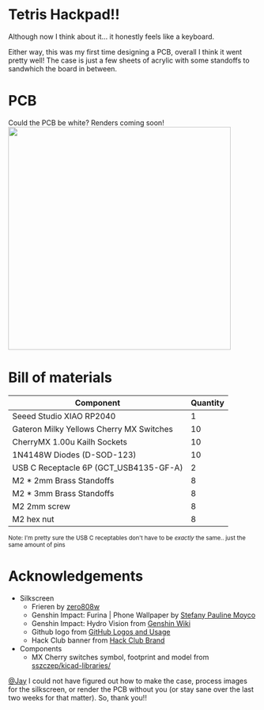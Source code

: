 # Tetris Hackpad!!
Although now I think about it... it honestly feels like a keyboard.  

Either way, this was my first time designing a PCB, overall I think it went pretty well! The case is just a few sheets of acrylic with some standoffs to sandwhich the board in between.

# PCB
Could the PCB be white? Renders coming soon!  
<img src="https://github.com/s1072489/hackpad/blob/main/hackpads/TetrisHackpad/pcb.png?raw=true" style="width:450px">


# Bill of materials
| Component                                 | Quantity |
|-------------------------------------------|----------|
| Seeed Studio XIAO RP2040                  | 1        |
| Gateron Milky Yellows Cherry MX Switches  | 10       |
| CherryMX 1.00u Kailh Sockets              | 10       |
| 1N4148W Diodes (D-SOD-123)                | 10       |
| USB C Receptacle 6P (GCT_USB4135-GF-A)    | 2        |
| M2 * 2mm Brass Standoffs                  | 8        |
| M2 * 3mm Brass Standoffs                  | 8        |
| M2 2mm screw                              | 8        |
| M2 hex nut                                | 8        |

<small>Note: I'm pretty sure the USB C receptables don't have to be *exactly* the same.. just the same amount of pins</small>

# Acknowledgements
- Silkscreen 
  - Frieren by [zero808w](https://www.instagram.com/zero808w/p/CyAXmzevf3J/)
  - Genshin Impact: Furina | Phone Wallpaper by [Stefany Pauline Moyco](https://dribbble.com/shots/24052617-Genshin-Impact-Furina-Phone-Wallpaper)
  - Genshin Impact: Hydro Vision from [Genshin Wiki](https://genshin-impact.fandom.com/wiki/Vision?file=Item_Furina_Vision.png)
  - Github logo from [GitHub Logos and Usage](https://github.com/logos)
  - Hack Club banner from [Hack Club Brand](https://hackclub.com/brand/)
- Components
  - MX Cherry switches symbol, footprint and model from [sszczep/kicad-libraries/](https://github.com/sszczep/kicad-libraries/)

[@Jay](https://github.com/Jayx2u) I could not have figured out how to make the case, process images for the silkscreen, or render the PCB without you (or stay sane over the last two weeks for that matter). So, thank you!!
